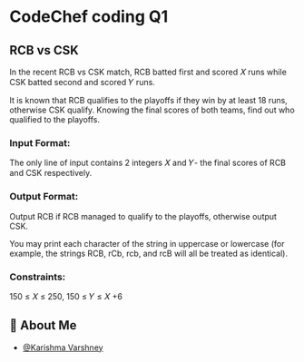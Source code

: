 
# CodeChef coding Q1
## RCB vs CSK

In the recent RCB vs CSK match, RCB batted first and scored 
𝑋 runs while CSK batted second and scored 
𝑌 runs.

It is known that RCB qualifies to the playoffs if they win by at least 
18
runs, otherwise CSK qualify. Knowing the final scores of both teams, find out who qualified to the playoffs.

### Input Format:

The only line of input contains 
2
integers 
𝑋 and 
𝑌- the final scores of RCB and CSK respectively.

### Output Format:

Output RCB if RCB managed to qualify to the playoffs, otherwise output CSK.

You may print each character of the string in uppercase or lowercase (for example, the strings RCB, rCb, rcb, and rcB will all be treated as identical).

### Constraints:
150
≤
𝑋
≤
250,
150
≤
𝑌
≤
𝑋
+6  



## 🚀 About Me

- [@Karishma Varshney](https://github.com/Karishma-Varshney)
